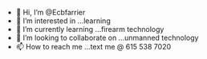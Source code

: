 - 👋 Hi, I’m @Ecbfarrier
- 👀 I’m interested in ...learning 
- 🌱 I’m currently learning ...firearm technology 
- 💞️ I’m looking to collaborate on ...unmanned technology 
- 📫 How to reach me ...text me @ 615 538 7020 

<!---
Ecbfarrier/Ecbfarrier is a ✨ special ✨ repository because its `README.md` (this file) appears on your GitHub profile.
You can click the Preview link to take a look at your changes.
--->
